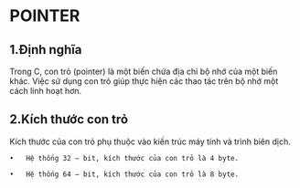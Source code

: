 # POINTER

## 1.Định nghĩa
Trong C, con trỏ (pointer) là một biến chứa địa chỉ bộ nhớ của một biến khác. Việc sử dụng con trỏ giúp thực hiện các thao tác trên bộ nhớ một cách linh hoạt hơn.
## 2.Kích thước con trỏ
Kích thước của con trỏ phụ thuộc vào kiến trúc máy tính và trình biên dịch.

    •	Hệ thống 32 – bit, kích thước của con trỏ là 4 byte.
  
    •	Hệ thống 64 – bit, kích thước của con trỏ là 8 byte.
